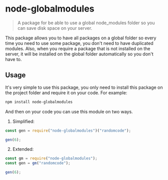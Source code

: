 # node-globalmodules
> A package for be able to use a global node_modules folder so you can save disk space on your server.

This package allows you to have all packages on a global folder so every time you need to use some package, you don't need to have duplicated modules.
Also, when you require a package that is not installed on the server, it will be installed on the global folder automatically so you don't have to.

## Usage
It's very simple to use this package, you only need to install this package on the project folder and require it on your code. For example:
```bash
npm install node-globalmodules
```
And then on your code you can use this module on two ways.
1. Simplified:
```js
const gen = require("node-globalmodules")("randomcode");

gen(6);
```
2. Extended:
```js
const gm = require("node-globalmodules");
const gen = gm("randomcode");

gen(6);
```